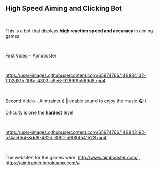 ## High Speed Aiming and Clicking Bot

</br>

This is a bot that  displays <strong> high reaction speed and accuracy </strong> in aiming games

</br>

  
First Video - Aimbooster

</br>
  
https://user-images.githubusercontent.com/65974766/148834132-1f02d31b-1f8e-4303-a9e6-9289f9b569d8.mp4

</br>

Second Video - Aimtrainer ( 🎷 enable sound to enjoy the music 🎧!)

Dificulty is one the <strong>hardest</strong> level
 
</br>

https://user-images.githubusercontent.com/65974766/148843192-a74ae054-8dd9-432d-89f0-a9f8bf541523.mp4

</br>

The websites for the games were: 
http://www.aimbooster.com/ , https://aimtrainer.herokuapp.com/#

